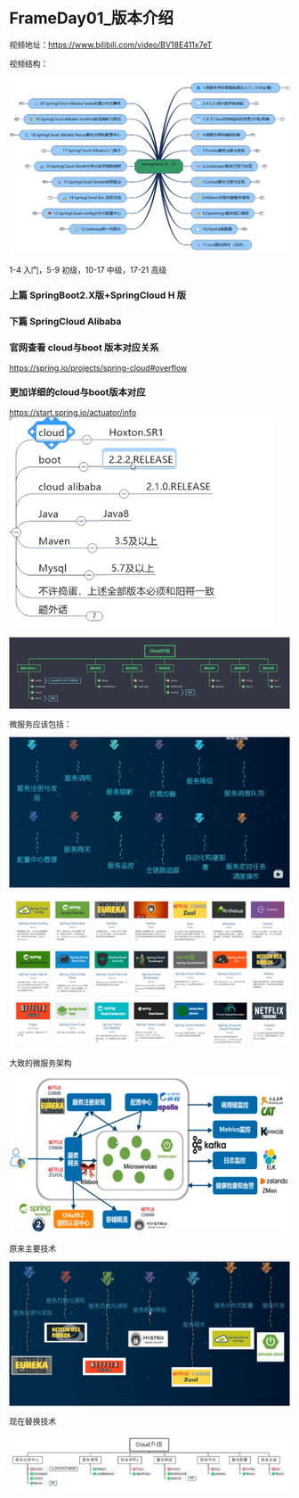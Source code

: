 # FrameDay01_版本介绍

视频地址：https://www.bilibili.com/video/BV18E411x7eT

视频结构：

![image-20201117190359188](1-%E7%89%88%E6%9C%AC%E4%BB%8B%E7%BB%8D.resource/image-20201117190359188.png)

1-4 入门，5-9 初级，10-17 中级，17-21 高级

### 上篇 SpringBoot2.X版+SpringCloud H 版
### 下篇 SpringCloud Alibaba
### 官网查看 cloud与boot 版本对应关系
https://spring.io/projects/spring-cloud#overflow
### 更加详细的cloud与boot版本对应
https://start.spring.io/actuator/info
<img src="imgs/版本.png">

<img src="imgs/Cloud升级.png">

 微服务应该包括：

![image-20201116094533688](1-%E7%89%88%E6%9C%AC%E4%BB%8B%E7%BB%8D.resource/image-20201116094533688.png)

![image-20201116095228717](1-%E7%89%88%E6%9C%AC%E4%BB%8B%E7%BB%8D.resource/image-20201116095228717.png)

大致的微服务架构

![image-20201116095826582](1-%E7%89%88%E6%9C%AC%E4%BB%8B%E7%BB%8D.resource/image-20201116095826582.png)

原来主要技术

![image-20201116095846827](1-%E7%89%88%E6%9C%AC%E4%BB%8B%E7%BB%8D.resource/image-20201116095846827.png)

现在替换技术

![image-20201116102309972](1-%E7%89%88%E6%9C%AC%E4%BB%8B%E7%BB%8D.resource/image-20201116102309972.png)